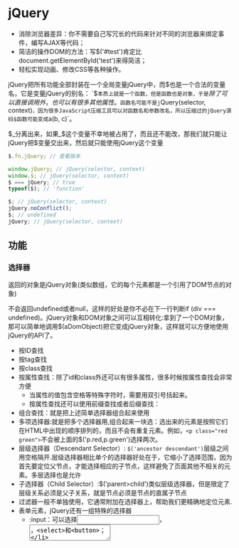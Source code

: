 # jQuery

* 消除浏览器差异：你不需要自己写冗长的代码来针对不同的浏览器来绑定事件，编写AJAX等代码；
* 简洁的操作DOM的方法：写$('#test')肯定比document.getElementById('test')来得简洁；
* 轻松实现动画、修改CSS等各种操作。

jQuery把所有功能全部封装在一个全局变量jQuery中，而$也是一个合法的变量名，它是变量jQuery的别名：
`$`本质上就是一个函数，但是函数也是对象，于是`$`除了可以直接调用外，也可以有很多其他属性。`$`函数名可能不是j`Query(selector, context)`，因为很多JavaScript压缩工具可以对函数名和参数改名，所以压缩过的jQuery源码$函数可能变成`a(b, c)`。

$_分离出来，如果_$这个变量不幸地被占用了，而且还不能改，那我们就只能让jQuery把$变量交出来，然后就只能使用jQuery这个变量

```javascript
$.fn.jQuery; // 查看版本

window.jQuery; // jQuery(selector, context)
window.$; // jQuery(selector, context)
$ === jQuery; // true
typeof($); // 'function'

$; // jQuery(selector, context)
jQuery.noConflict();
$; // undefined
jQuery; // jQuery(selector, context)
```
## 功能

### 选择器

返回的对象是jQuery对象(类似数组，它的每个元素都是一个引用了DOM节点的对象)

不会返回undefined或者null，这样的好处是你不必在下一行判断if (div === undefined)。jQuery对象和DOM对象之间可以互相转化:拿到了一个DOM对象，那可以简单地调用$(aDomObject)把它变成jQuery对象，这样就可以方便地使用jQuery的API了。

* 按ID查找
* 按tag查找
* 按class查找
* 按属性查找：除了id和class外还可以有很多属性，很多时候按属性查找会非常方便
    - 当属性的值包含空格等特殊字符时，需要用双引号括起来。
    - 按属性查找还可以使用前缀查找或者后缀查找：
* 组合查找：就是把上述简单选择器组合起来使用
* 多项选择器:就是把多个选择器用,组合起来一块选：选出来的元素是按照它们在HTML中出现的顺序排列的，而且不会有重复元素。例如，`<p class="red green">`不会被上面的$('p.red,p.green')选择两次。
* 层级选择器（Descendant Selector）: `$('ancestor descendant')`层级之间用空格隔开.层级选择器相比单个的选择器好处在于，它缩小了选择范围，因为首先要定位父节点，才能选择相应的子节点，这样避免了页面其他不相关的元素。多层选择也是允许
* 子选择器（Child Selector）:$('parent>child')类似层级选择器，但是限定了层级关系必须是父子关系，就是<child>节点必须是<parent>节点的直属子节点
* 过滤器一般不单独使用，它通常附加在选择器上，帮助我们更精确地定位元素.
* 表单元素，jQuery还有一组特殊的选择器
    - :input：可以选择<input>，<textarea>，<select>和<button>；
    - :file：可以选择<input type="file">，和input[type=file]一样；
    - :checkbox：可以选择复选框，和input[type=checkbox]一样；    - radio：可以选择单选框，和input[type=radio]一样；
    - :focus：可以选择当前输入焦点的元素，例如把光标放到一个<input>上，用$('input:focus')就可以选出；
    - :checked：选择当前勾上的单选框和复选框，用这个选择器可以立刻获得用户选择的项目，如$('input[type=radio]:checked')；
    - :enabled：可以选择可以正常输入的<input>、<select>等，也就是没有灰掉的输入；
    - disabled：和:enabled正好相反，选择那些不能输入的。
* 查找：拿到一个jQuery对象后，还可以以这个对象为基准，进行查找find(),从当前节点开始向上查找，使用parent()方法,对于位于同一层级的节点，可以通过next()和prev()方法
* 过滤:filter()方法可以过滤掉不符合选择器条件的节点.map()方法把一个jQuery对象包含的若干DOM节点转化为其他对象.一个jQuery对象如果包含了不止一个DOM节点，first()、last()和slice()方法可以返回一个新的jQuery对象，把不需要的DOM节点去掉：
```html
<!-- HTML结构 -->
<ul class="lang">
    <li class="js dy">JavaScript</li>
    <li class="dy">Python</li>
    <li id="swift">Swift</li>
    <li class="dy">Scheme</li>
    <li name="haskell">Haskell</li>
</ul>
```

```js
var div = $('#abc'); 

var div = $('#abc'); // jQuery对象
var divDom = div.get(0); // 假设存在div，获取第1个DOM元素
var another = $(divDom); // 重新把DOM包装为jQuery对象

var ps = $('p'); // 返回所有<p>节点
ps.length; // 数一数页面有多少个<p>节点

var a = $('.red'); // 所有节点包含`class="red"`都将返回
var a = $('.red.green'); // 同时包含red和green的节点 注意没有空格！

var email = $('[name=email]'); // 找出<??? name="email">
var passwordInput = $('[type=password]'); // 找出<??? type="password">
var a = $('[items="A B"]'); // 找出<??? items="A B">
var icons = $('[name^=icon]'); // 找出所有name属性值以icon开头的DOM
// 例如: name="icon-1", name="icon-2"
var names = $('[name$=with]'); // 找出所有name属性值以with结尾的DOM
var icons = $('[class^="icon-"]'); // 找出所有class包含至少一个以`icon-`开头的DOM

var emailInput = $('input[name=email]'); // 不会找出<div name="email">
var tr = $('tr.red'); // 找出<tr class="red ...">...</tr>

$('p,div'); // 把<p>和<div>都选出来
$('p.red,p.green'); // 把<p class="red">和<p class="green">都选出来

$('ul.lang li.lang-javascript'); 
$('form.test p input'); // 在form表单选择被<p>包含的<input>

$('ul.lang>li.lang-javascript'); // 可以选出[<li class="lang-javascript">JavaScript</li>]

$('ul.lang li:first-child'); // 仅选出JavaScript
$('ul.lang li:last-child'); // 仅选出Lua
$('ul.lang li:nth-child(2)'); // 选出第N个元素，N从1开始
$('ul.lang li:nth-child(even)'); // 选出序号为偶数的元素
$('ul.lang li:nth-child(odd)'); // 选出序号为奇数的元素

$('div:visible'); // 所有可见的div
$('div:hidden'); // 所有隐藏的div

var ul = $('ul.lang'); // 获得<ul>
var dy = ul.find('.dy'); // 获得JavaScript, Python, Scheme
var swf = ul.find('#swift'); // 获得Swift
var hsk = ul.find('[name=haskell]'); // 获得Haskell

var swf = $('#swift'); // 获得Swift
var parent = swf.parent(); // 获得Swift的上层节点<ul>
var a = swf.parent('.red'); // 获得Swift的上层节点<ul>，同时传入过滤条件。如果ul不符合条件，返回空jQuery对象

var swift = $('#swift');

swift.next(); // Scheme
swift.next('[name=haskell]'); // 空的jQuery对象，因为Swift的下一个元素Scheme不符合条件[name=haskell]

swift.prev(); // Python
swift.prev('.dy'); // Python，因为Python同时符合过滤器条件.dy

var langs = $('ul.lang li'); // 拿到JavaScript, Python, Swift, Scheme和Haskell
var a = langs.filter('.dy'); // 拿到JavaScript, Python, Scheme

var langs = $('ul.lang li'); // 拿到JavaScript, Python, Swift, Scheme和Haskell
langs.filter(function () {
    return this.innerHTML.indexOf('S') === 0; // 返回S开头的节点
}); // 拿到Swift, Scheme

var langs = $('ul.lang li'); // 拿到JavaScript, Python, Swift, Scheme和Haskell
var arr = langs.map(function () {
    return this.innerHTML;
}).get(); // 用get()拿到包含string的Array：['JavaScript', 'Python', 'Swift', 'Scheme', 'Haskell']

var langs = $('ul.lang li'); // 拿到JavaScript, Python, Swift, Scheme和Haskell
var js = langs.first(); // JavaScript，相当于$('ul.lang li:first-child')
var haskell = langs.last(); // Haskell, 相当于$('ul.lang li:last-child')
var sub = langs.slice(2, 4); // Swift, Scheme, 参数和数组的slice()方法一致
```

### 操作DOM

* 修改Text和HTML.一个jQuery对象可以包含0个或任意个DOM对象，它的方法实际上会作用在对应的每个DOM节点上.可以执行一个操作，作用在对应的一组DOM节点上。即使选择器没有返回任何DOM节点，调用jQuery对象的方法仍然不会报错.免去了许多if语句
* 修改CSS:css(),addClass()
* 显示和隐藏DOM:隐藏一个DOM，我们可以设置CSS的display属性为none，利用css()方法就可以实现.恢复原有的display属性，这就得先记下来原有的display属性到底是block还是inline还是别的值。
* 获取DOM信息:attr()和removeAttr()方法用于操作DOM节点的属性.prop()方法和attr()类似，但是HTML5规定有一种属性在DOM节点中可以没有值，只有出现与不出现两种.prop()返回值更合理一些。不过，用is()方法判断更好(checked selected)
* 操作表单：对于表单元素，jQuery对象统一提供val()方法获取和设置对应的value属性
* 修改DOM结构：
    - append（）把DOM添加到最后。可以传入原始的DOM对象，jQuery对象和函数对象。传入函数时，要求返回一个字符串、DOM对象或者jQuery对象。因为jQuery的append()可能作用于一组DOM节点，只有传入函数才能针对每个DOM生成不同的子节点。
    - prepend()则把DOM添加到最前
    - 如果要添加的DOM节点已经存在于HTML文档中，它会首先从文档移除，然后再添加，也就是说，用append()，你可以移动一个DOM节点。
    - 要把新节点插入到指定位置，例如，JavaScript和Python之间，那么，可以先定位到JavaScript，然后用after()方法。同级节点可以用after()或者before()方法
    - 要删除DOM节点，拿到jQuery对象后直接调用remove()方法就可以了。如果jQuery对象包含若干DOM节点，实际上可以一次删除多个DOM节点：

```html
<ul id="test-ul">
    <li class="js">JavaScript</li>
    <li name="book">Java &amp; JavaScript</li>
</ul>


<ul id="test-css">
    <li class="lang dy"><span>JavaScript</span></li>
    <li class="lang"><span>Java</span></li>
    <li class="lang dy"><span>Python</span></li>
    <li class="lang"><span>Swift</span></li>
    <li class="lang dy"><span>Scheme</span></li>
</ul>

<input id="test-radio" type="radio" name="test" checked="checked" value="1">

<input id="test-input" name="email" value="">
<select id="test-select" name="city">
    <option value="BJ" selected>Beijing</option>
    <option value="SH">Shanghai</option>
    <option value="SZ">Shenzhen</option>
</select>
<textarea id="test-textarea">Hello</textarea>

<div id="test-div">
    <ul>
        <li><span>JavaScript</span></li>
        <li><span>Python</span></li>
        <li><span>Swift</span></li>
    </ul>
</div>

<script>
    $('#test-ul li[name=book]').text(); // 'Java & JavaScript'
    $('#test-ul li[name=book]').html(); // 'Java &amp; JavaScript'

    $('#test-ul li').text('JS'); // 是不是两个节点都变成了JS？

    $('#test-css li.dy>span').css('background-color', '#ffd351').css('color', 'red');

    var div = $('#test-div');
    div.css('color'); // '#000033', 获取CSS属性
    div.css('color', '#336699'); // 设置CSS属性
    div.css('color', ''); // 清除CSS属性

    var a = $('a[target=_blank]');
    a.hide(); // 隐藏
    a.show(); // 显示

    var div = $('#test-div');
    div.width(); // 600
    div.height(); // 300
    div.width(400); // 设置CSS属性 width: 400px，是否生效要看CSS是否有效
    div.height('200px'); // 设置CSS属性 height: 200px，是否生效要看CSS是否有效

    // <div id="test-div" name="Test" start="1">...</div>
    var div = $('#test-div');
    div.attr('data'); // undefined, 属性不存在
    div.attr('name'); // 'Test'
    div.attr('name', 'Hello'); // div的name属性变为'Hello'
    div.removeAttr('name'); // 删除name属性
    div.attr('name'); // undefined

    var radio = $('#test-radio');
    radio.attr('checked'); // 'checked'
    radio.prop('checked'); // true

    var radio = $('#test-radio');
    radio.is(':checked'); // true

    var
        input = $('#test-input'),
        select = $('#test-select'),
        textarea = $('#test-textarea');

    input.val(); // 'test'
    input.val('abc@example.com'); // 文本框的内容已变为abc@example.com

    select.val(); // 'BJ'
    select.val('SH'); // 选择框已变为Shanghai

    textarea.val(); // 'Hello'
    textarea.val('Hi'); // 文本区域已更新为'Hi'

    var ul = $('#test-div>ul');
    ul.append('<li><span>Haskell</span></li>');

    // 创建DOM对象:
    var ps = document.createElement('li');
    ps.innerHTML = '<span>Pascal</span>';
    // 添加DOM对象:
    ul.append(ps);

    // 添加jQuery对象:
    ul.append($('#scheme'));

    // 添加函数对象:
    ul.append(function (index, html) {
        return '<li><span>Language - ' + index + '</span></li>';
    });

    // 要把新节点插入到指定位置
    var js = $('#test-div>ul>li:first-child');
    js.after('<li><span>Lua</span></li>');

    var li = $('#test-div>ul>li');
    li.remove(); // 所有<li>全被删除

    // 获 取一组radio被选中项的值 
    var item = $('input[name=items][checked]').val(); 
    // 获 取select被选中项的文本 
    var item = $("select[name=items] option[selected]").text(); 
    // select下拉框的第二个元素为当前选中值 
    $('#select_id')[0].selectedIndex = 1; 
    // radio单选组的第二个元素为当前选中值 
    $('input[name=items]').get(1).checked = true; 
    // 获取值： 
    //文本框，文本区域：
    $("#txt").attr("value")； 
    // 多选框 checkbox：
    $("#checkbox_id").attr("value")； 
    // 单选组radio：   
    $("input[type=radio][checked]").val(); 
    // 下拉框select： 
    $('#sel').val(); 
    // 控制表单元素： 
    // 文本框，文本区域：
    $("#txt").attr("value",'');//清空内容 
    $("#txt").attr("value",'11');//填充内容 
    // 多选框checkbox： 
    $("#chk1").attr("checked",'');//不打勾 
    $("#chk2").attr("checked",true);//打勾 
    if($("#chk1").attr('checked')==undefined) //判断是否已经打勾 
    // 单选组 radio：    
    $("input[type=radio]").attr("checked",'2');//设置value=2的项目为当前选中项 
    // 下拉框 select：   
    $("#sel").attr("value",'-sel3');//设置value=-sel3的项目为当前选中项 
    $("<option value='1'>1111</option><option value='2'>2222</option>").appendTo("#sel")//添加下拉框的option 
    $("#sel").empty()；//清空下拉框
</script>
```

### 事件

JavaScript在浏览器中以单线程模式运行，页面加载后，一旦页面上所有的JavaScript代码被执行完后，就只能依赖触发事件来执行JavaScript代码。

浏览器在接收到用户的鼠标或键盘输入后，会自动在对应的DOM节点上触发相应的事件。如果该节点已经绑定了对应的JavaScript处理函数，该函数就会自动调用。

由于不同的浏览器绑定事件的代码都不太一样，所以用jQuery来写代码，就屏蔽了不同浏览器的差异，我们总是编写相同的代码。

* on方法用来绑定一个事件，我们需要传入事件名称和对应的处理函数. 
* 鼠标事件：
    - click: 鼠标单击时触发；
    - dblclick：鼠标双击时触发；
    - mouseenter：鼠标进入时触发；
    - mouseleave：鼠标移出时触发；
    - mousemove：鼠标在DOM内部移动时触发；
    - hover：鼠标进入和退出时触发两个函数，相当于mouseenter加上mouseleave。
* 键盘事件：
    - keydown：键盘按下时触发；
    - keyup：键盘松开时触发；
    - keypress：按一次键后触发
* 其他事件
    - focus：当DOM获得焦点时触发；
    - blur：当DOM失去焦点时触发；
    - change：当<input>、<select>或<textarea>的内容改变时触发；
    - submit：当<form>提交时触发；
    - ready：当页面被载入并且DOM树完成初始化后触发。*ready仅作用于document对象。由于ready事件在DOM完成初始化后触发，且只触发一次，所以非常适合用来写其他的初始化代码。* `$(function () {...})`的使用
* 有些事件，如mousemove和keypress，我们需要获取鼠标位置和按键的值，否则监听这些事件就没什么意义了。所有事件都会传入Event对象作为参数，可以从Event对象上获取到更多的信息
* 取消绑定：一个已被绑定的事件可以解除绑定，通过off('click', function)实现。可以使用off('click')一次性移除已绑定的click事件的所有处理函数。无参数调用off()一次性移除已绑定的所有类型的事件处理函数。
* 事件触发条件：事件的触发总是由用户操作引发的。比如：用户在文本框中输入时，就会触发change事件。但是，如果用JavaScript代码去改动文本框的值，将不会触发change事件
    - 浏览器安全限制:浏览器中，有些JavaScript代码只有在用户触发下才能执行，例如，window.open()函数

```html
<a id="test-link" href="#0">点我试试</a>
 
<script>
// 获取超链接的jQuery对象:
var a = $('#test-link');
a.on('click', function () {
    alert('Hello!');
});
a.click(function () {
    alert('Hello!');
});

function hello() {
    alert('hello!');
}

a.click(hello); // 绑定事件

// 10秒钟后解除绑定:
setTimeout(function () {
    a.off('click', hello);
}, 10000);

// 解除绑定: 无效的。因为两个匿名函数虽然长得一模一样，但是它们是两个不同的函数对象，off('click', function () {...})无法移除已绑定的第一个匿名函数。
// 解除绑定:
a.off('click', function () {
    alert('hello!');
});

a.off('click', function () {
    alert('hello!');
});

var input = $('#test-input');  // 通过代码触发事件，直接调用无参数的change()方法来触发该事件
input.val('change it!');
input.change(); // 触发change事件


// 无法弹出新窗口，将被浏览器屏蔽:
$(function () {
    window.open('/');
});
</script>

<html>
<head>
    <script>
        $(document).on('ready', function () {
            $('#testForm).on('submit', function () {
                alert('submit!');
            });
        });

        // 简化
        $(document).ready(function () {
            // on('submit', function)也可以简化:
            $('#testForm).submit(function () {
                alert('submit!');
            });
        });
        // 是document对象的ready事件处理函数。完全可以反复绑定事件处理函数，它们会依次执行
        $(function () {
            // init...
        });

        $(function () {
            $('#testMouseMoveDiv').mousemove(function (e) {
                $('#testMouseMoveSpan').text('pageX = ' + e.pageX + ', pageY = ' + e.pageY);
            });
        });
    </script>
</head>
<body>
    <form id="testForm">
        ...
    </form>
</body>
```

### 动画

只需要以固定的时间间隔（例如，0.1秒），每次把DOM元素的CSS样式修改一点
* show()和hide()，会显示和隐藏DOM元素从左上角逐渐展开或收缩的.toggle()方法则根据当前状态决定是show()还是hide()
* slideUp()和slideDown()则是在垂直方向逐渐展开或收缩的。slideToggle()则根据元素是否可见来决定下一步动作
* fadeIn()和fadeOut()的动画效果是淡入淡出，也就是通过不断设置DOM元素的opacity属性来实现，而fadeToggle()则根据元素是否可见来决定下一步动作
* animate()，可以实现任意动画效果，需要传入的参数就是DOM元素最终的CSS状态和时间，jQuery在时间段内不断调整CSS直到达到设定的值.还可以再传入一个函数，当动画结束时，该函数将被调用
* 动画效果还可以串行执行，通过delay()方法还可以实现暂停，这样，我们可以实现更复杂的动画效果.必须不断返回新的Promise对象才能后续执行操作
* 有的动画如slideUp()根本没有效果。这是因为jQuery动画的原理是逐渐改变CSS的值，如height从100px逐渐变为0。但是很多不是block性质的DOM元素，对它们设置height根本就不起作用，所以动画也就没有效果
* jQuery也没有实现对background-color的动画效果，用animate()设置background-color也没有效果。这种情况下可以使用CSS3的transition实现动画效果。
```js
var div = $('#test-show-hide');
div.hide(3000); // 
div.show('slow');
div.toggle('slow');

div.slideUp(3000); // 在3秒钟内逐渐向上消失
div.slideDown(3000); 
div.slideToggle('slow');

div.fadeIn(3000); 
div.fadeOut(3000); 
div.fideToggle('slow');

var div = $('#test-animate');
div.animate({
    opacity: 0.25,
    width: '256px',
    height: '256px'
}, 3000); // 在3秒钟内CSS过渡到设定值

var div = $('#test-animate');
div.animate({
    opacity: 0.25,
    width: '256px',
    height: '256px'
}, 3000, function () {
    console.log('动画已结束');
    // 恢复至初始状态:
    $(this).css('opacity', '1.0').css('width', '128px').css('height', '128px');
});

var div = $('#test-animates');
// 动画效果：slideDown - 暂停 - 放大 - 暂停 - 缩小
div.slideDown(2000)
   .delay(1000)
   .animate({
       width: '256px',
       height: '256px'
   }, 2000)
   .delay(1000)
   .animate({
       width: '128px',
       height: '128px'
   }, 2000);
}
```

### AJAX

在全局对象jQuery（也就是$）绑定了ajax()函数，可以处理AJAX请求。ajax(url, settings)函数需要接收一个URL和一个可选的settings对象，常用的选项如下：
* async：是否异步执行AJAX请求，默认为true，千万不要指定为false；
* method：发送的Method，缺省为'GET'，可指定为'POST'、'PUT'等；
* contentType：发送POST请求的格式，默认值为'application/x-www-form-urlencoded; charset=UTF-8'，也可以指定为text/plain、application/json；
* data：发送的数据，可以是字符串、数组或object。如果是GET请求，data将被转换成query附加到URL上，如果是POST请求，根据contentType把data序列化成合适的格式；
* headers：发送的额外的HTTP头，必须是一个object；
* dataType：接收的数据格式，可以指定为'html'、'xml'、'json'、'text'等，缺省情况下根据响应的Content-Type猜测。
    * $.ajax() 
    * $.get() 
    * $.post():传入的第二个参数默认被序列化为application/x-www-form-urlencoded
    * $.getJSON()
* 用promise实现链式写法
* 使用JSONP，可以在ajax()中设置jsonp: 'callback'，让jQuery实现JSONP跨域加载数据

```js
var jqxhr = $.ajax('/api/categories', {
    dataType: 'json'
});

function ajaxLog(s) {
    var txt = $('#test-response-text');
    txt.val(txt.val() + '\n' + s);
}

$('#test-response-text').val('');
var jqxhr = $.ajax('/api/categories', {
    dataType: 'json'
}).done(function (data) {
    ajaxLog('成功, 收到的数据: ' + JSON.stringify(data));
}).fail(function (xhr, status) {
    ajaxLog('失败: ' + xhr.status + ', 原因: ' + status);
}).always(function () {
    ajaxLog('请求完成: 无论成功或失败都会调用');
});

var jqxhr = $.get('/path/to/resource', {
    name: 'Bob Lee',
    check: 1
});

var jqxhr = $.post('/path/to/resource', {
    name: 'Bob Lee',
    check: 1
});

var jqxhr = $.getJSON('/path/to/resource', {
    name: 'Bob Lee',
    check: 1
}).done(function (data) {
    // data已经被解析为JSON对象了
});
```

### 插件

* 给jQuery对象绑定一个新方法是通过扩展给$.fn绑定函数，实现插件的代码逻辑.返回`return this`,jQuery对象支持链式操作，自己写的扩展方法也要能继续链式下去
* `$.extend(target, obj1, obj2, ...)`，它把多个object对象的属性合并到第一个target对象中，遇到同名属性，总是使用靠后的对象的值，也就是越往后优先级越高.插件函数要有默认值，绑定在$.fn.<pluginName>.defaults上；用户在调用时可传入设定值以便覆盖默认值。
* 针对特定元素的扩展: jQuery对象的有些方法只能作用在特定DOM元素上，比如submit()方法只能针对form。如果我们编写的扩展只能针对某些类型的DOM元素.

```html
<div id="test-external">
    <p>如何学习<a href="http://jquery.com">jQuery</a>？</p>
    <p>首先，你要学习<a href="/wiki/001434446689867b27157e896e74d51a89c25cc8b43bdb3000">JavaScript</a>，并了解基本的<a href="https://developer.mozilla.org/en-US/docs/Web/HTML">HTML</a>。</p>
</div>

<script>
$.fn.highlight1 = function () {
    // this已绑定为当前jQuery对象:
    this.css('backgroundColor', '#fffceb').css('color', '#d85030');
    return this;
}
$('#test-highlight1 span').highlight1();

$.fn.highlight2 = function (options) {
    // 要考虑到各种情况:
    // options为undefined
    // options只有部分key
    var bgcolor = options && options.backgroundColor || '#fffceb';
    var color = options && options.color || '#d85030';
    this.css('backgroundColor', bgcolor).css('color', color);
    return this;
}
$('#test-highlight2 span').highlight2({
    backgroundColor: '#00a8e6',
    color: '#ffffff'
});

$.fn.highlight = function (options) {
    // 合并默认值和用户设定值:
    var opts = $.extend({}, $.fn.highlight.defaults, options); // $.extend
    this.css('backgroundColor', opts.backgroundColor).css('color', opts.color);
    return this;
}
// 设定默认值:
$.fn.highlight.defaults = {
    color: '#d85030',
    backgroundColor: '#fff8de'
}

// 现在我们要给所有指向外链的超链接加上跳转提示
$.fn.external = function () {
    // return返回的each()返回结果，支持链式调用:
    return this.filter('a').each(function () {
        // 注意: each()内部的回调函数的this绑定为DOM本身!
        var a = $(this);
        var url = a.attr('href');
        if (url && (url.indexOf('http://')===0 || url.indexOf('https://')===0)) {
            a.attr('href', '#0')
             .removeAttr('target')
             .append(' <i class="uk-icon-external-link"></i>')
             .click(function () {
                if(confirm('你确定要前往' + url + '？')) {
                    window.open(url);
                }
            });
        }
    });
}
$('#test-external a').external();
</script>
```

## 扩展

- [blueimp/jQuery-File-Upload](https://github.com/blueimp/jQuery-File-Upload)
- [Studio-42/elFinder](https://github.com/Studio-42/elFinder):Open-source file manager for web, written in JavaScript using jQuery and jQuery UI https://studio-42.github.io/elFinder/

## 参考

* [oneuijs/You-Dont-Need-jQuery](https://github.com/oneuijs/You-Dont-Need-jQuery):Examples of how to do query, style, dom, ajax, event etc like jQuery with plain javascript.
